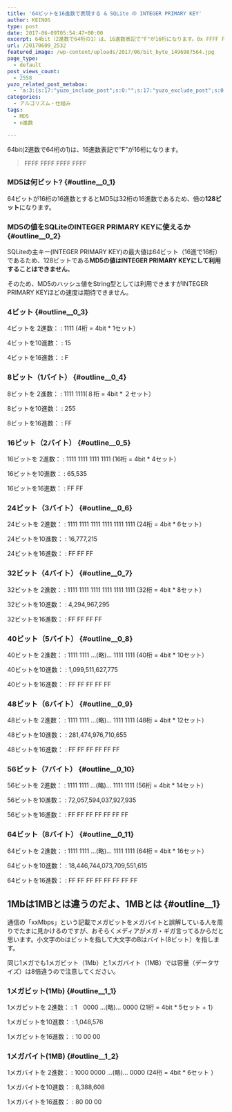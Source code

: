 ```yaml
---
title: '64ビットを16進数で表現する & SQLite の INTEGER PRIMARY KEY'
author: KEINOS
type: post
date: 2017-06-09T05:54:47+00:00
excerpt: 64bit（2進数で64桁の1）は、16進数表記で"F"が16桁になります。0x FFFF FFFF FFFF FFFF
url: /20170609_2532
featured_image: /wp-content/uploads/2017/06/bit_byte_1496987564.jpg
page_type:
  - default
post_views_count:
  - 2558
yuzo_related_post_metabox:
  - 'a:3:{s:17:"yuzo_include_post";s:0:"";s:17:"yuzo_exclude_post";s:0:"";s:21:"yuzo_disabled_related";N;}'
categories:
  - アルゴリズム・仕組み
tags:
  - MD5
  - n進数

---
```

64bit(2進数で64桁の1)は、16進数表記で&#8221;F&#8221;が16桁になります。

> FFFF FFFF FFFF FFFF 

### MD5は何ビット? {#outline__0_1}

64ビットが16桁の16進数とするとMD5は32桁の16進数であるため、倍の**128ビット**になります。

### MD5の値をSQLiteのINTEGER PRIMARY KEYに使えるか {#outline__0_2}

SQLiteの主キー(INTEGER PRIMARY KEY)の最大値は64ビット（16進で16桁）であるため、128ビットである**MD5の値はINTEGER PRIMARY KEYにして利用することはできません**。

そのため、MD5のハッシュ値をString型としては利用できますがINTEGER PRIMARY KEYほどの速度は期待できません。

### 4ビット {#outline__0_3}

4ビットを&nbsp;2進数：
:   1111 (4桁 = 4bit * 1セット）

4ビットを10進数：
:   15

4ビットを16進数：
:   F

### 8ビット（1バイト） {#outline__0_4}

8ビットを&nbsp;2進数：
:   1111 1111(８桁 = 4bit * ２セット）

8ビットを10進数：
:   255

8ビットを16進数：
:   FF

### 16ビット（2バイト） {#outline__0_5}

16ビットを&nbsp;2進数：
:   1111 1111 1111 1111 (16桁 = 4bit * 4セット）

16ビットを10進数：
:   65,535

16ビットを16進数：
:   FF FF

### 24ビット（3バイト） {#outline__0_6}

24ビットを&nbsp;2進数：
:   1111 1111 1111 1111 1111 1111 (24桁 = 4bit * 6セット）

24ビットを10進数：
:   16,777,215

24ビットを16進数：
:   FF FF FF

### 32ビット（4バイト） {#outline__0_7}

32ビットを&nbsp;2進数：
:   1111 1111 1111 1111 1111 1111 (32桁 = 4bit * 8セット）

32ビットを10進数：
:   4,294,967,295

32ビットを16進数：
:   FF FF FF FF

### 40ビット（5バイト） {#outline__0_8}

40ビットを&nbsp;2進数：
:   1111 1111 &#8230;(略)&#8230; 1111 1111 (40桁 = 4bit * 10セット）

40ビットを10進数：
:   1,099,511,627,775

40ビットを16進数：
:   FF FF FF FF FF

### 48ビット（6バイト） {#outline__0_9}

48ビットを&nbsp;2進数：
:   1111 1111 &#8230;(略)&#8230; 1111 1111 (48桁 = 4bit * 12セット）

48ビットを10進数：
:   281,474,976,710,655

48ビットを16進数：
:   FF FF FF FF FF FF

### 56ビット（7バイト） {#outline__0_10}

56ビットを&nbsp;2進数：
:   1111 1111 &#8230;(略)&#8230; 1111 1111 (56桁 = 4bit * 14セット）

56ビットを10進数：
:   72,057,594,037,927,935

56ビットを16進数：
:   FF FF FF FF FF FF FF

### 64ビット（8バイト） {#outline__0_11}

64ビットを&nbsp;2進数：
:   1111 1111 &#8230;(略)&#8230; 1111 1111 (64桁 = 4bit * 16セット）

64ビットを10進数：
:   18,446,744,073,709,551,615

64ビットを16進数：
:   FF FF FF FF FF FF FF FF

## 1Mbは1MBとは違うのだよ、1MBとは {#outline__1}

通信の「xxMbps」という記載でメガビットをメガバイトと誤解している人を周りでたまに見かけるのですが、おそらくメディアがメガ・ギガ言ってるからだと思います。小文字のbはビットを指して大文字のBはバイト(8ビット）を指します。

同じ1メガでも1メガビット（1Mb）と1メガバイト（1MB）では容量（データサイズ）は8倍違うので注意してください。

### 1メガビット(1Mb) {#outline__1_1}

1メガビットを&nbsp;2進数：
:   1　0000 &#8230;(略)&#8230; 0000 (21桁 = 4bit * 5セット + 1）

1メガビットを10進数：
:   1,048,576

1メガビットを16進数：
:   10 00 00

### 1メガバイト(1MB) {#outline__1_2}

1メガバイトを&nbsp;2進数：
:   1000 0000 &#8230;(略)&#8230; 0000 (24桁 = 4bit * 6セット ）

1メガバイトを10進数：
:   8,388,608

1メガバイトを16進数：
:   80 00 00